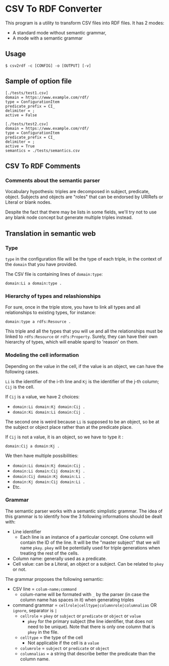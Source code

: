 # CSV To RDF Converter

This program is a utility to transform CSV files into RDF files. It has 2 modes:

  * A standard mode without semantic grammar,
  * A mode with a semantic grammar


## Usage

```
$ csv2rdf -c [CONFIG] -o [OUTPUT] [-v]
```

## Sample of option file

```
[./tests/test1.csv]
domain = https://www.example.com/rdf/
type = ConfigurationItem
predicate_prefix = CI_
delimiter = ;
active = False

[./tests/test2.csv]
domain = https://www.example.com/rdf/
type = ConfigurationItem
predicate_prefix = CI_
delimiter = ;
active = True
semantics = ./tests/semantics.csv
```

## CSV To RDF Comments

### Comments about the semantic parser

Vocabulary hypothesis: triples are decomposed in subject, predicate, object. Subjects and objects are "roles" that can be endorsed by URIRefs or Literal or blank nodes.

Despite the fact that there may be lists in some fields, we'll try not to use any blank node concept but generate multiple triples instead.

## Translation in semantic web

### Type

`type` in the configuration file will be the type of each triple, in the context of the `domain` that you have provided.

The CSV file is containing lines of `domain:type`:
```
domain:Li a domain:type .
```

### Hierarchy of types and relashionships

For sure, once in the triple store, you have to link all types and all relationships to existing types, for instance:
```
domain:type a rdfs:Resource .
```

This triple and all the types that you will ue and all the relationships must be linked to `rdfs:Resource` or `rdfs:Property`. Surely, they can have their own hierarchy of types, which will enable sparql to 'reason' on them.

### Modeling the cell information

Depending on the value in the cell, if the value is an object, we can have the following cases.

`Li` is the identifier of the i-th line and `Kj` is the identifier of the j-th column; `Cij` is the cell.

If `Cij` is a value, we have 2 choices:

* `domain:Li domain:Kj domain:Cij .`
* `domain:Ki domain:Li domain:Cij .`

The second one is weird because `Li` is supposed to be an object, so be at the subject or object place rather than at the predicate place.

If `Cij` is not a value, it is an object, so we have to type it :

```
domain:Cij a domain:Kj .
```

We then have multiple possibilities:

* `domain:Li domain:Kj domain:Cij .`
* `domain:Li domain:Cij domain:Kj .`
* `domain:Cij domain:Kj domain:Li .`
* `domain:Kj domain:Cij domain:Li .`
* Etc.

### Grammar

The semantic parser works with a semantic simplistic grammar. The idea of this grammar is to identify how the 3 following informations should be dealt with:

* Line identifier
    * Each line is an instance of a particular concept. One column will contain the ID of the line. It will be the "master subject" that we will name `pkey`. `pkey` will be potentially used for triple generations when treating the rest of the cells.
* Column name: generally used as a predicate.
* Cell value: can be a Literal, an object or a subject. Can be related to `pkey` or not.

The grammar proposes the following semantic:

* CSV line = `colum-name;command`
    * colum-name will be formated with `_` by the parser (in case the column name has spaces in it) when generating triples
* command grammar = `cellrole|celltype|columnrole|columnalias` OR `ignore`, separator is `|`
    * `cellrole` = `pkey` or `subject` or `predicate` or `object` or `value`
        * `pkey` for the primary subject (the line identifier, that does not need to be unique). Note that there is only one column that is `pkey` in the file.
    * `celltype` = the type of the cell
        * Not applicable if the cell is a `value`
    * `columrole` = `subject` or `predicate` or `object`
    * `columnalias` = a string that describe better the predicate than the column name.
